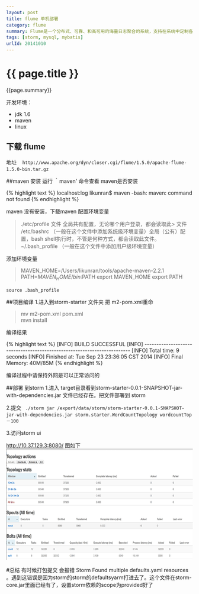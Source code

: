 ```yaml
---
layout: post
title: flume 单机部署
category: flume
summary: Flume是一个分布式、可靠、和高可用的海量日志聚合的系统，支持在系统中定制各类数据发送方，用于收集数据；同时，Flume提供对数据进行简单处理，并写到各种数据接受方（可定制）的能力。
tags: [storm, mysql, mybatis]
urlId: 20141010
---
```


{{ page.title }}
================

{{page.summary}}

开发环境：
- jdk 1.6  
- maven
- linux 

## 下载 flume

地址 `　http://www.apache.org/dyn/closer.cgi/flume/1.5.0/apache-flume-1.5.0-bin.tar.gz`

##maven 安装
运行 ｀maven' 命令查看 maven是否安装

{% highlight text %}
localhost:log likunran$ maven
-bash: maven: command not found
{% endhighlight %}

maven 没有安装，下载maven 配置环境变量

>./etc/profile 文件   全局共有配置，无论哪个用户登录，都会读取此> 文件
>/etc/bashrc    （一般在这个文件中添加系统级环境变量）全局（公有）配置，bash shell执行时，不管是何种方式，都会读取此文件。
>~/.bash_profile  （一般在这个文件中添加用户级环境变量）

添加环境变量
>MAVEN_HOME=/Users/likunran/tools/apache-maven-2.2.1
  >PATH=$MAVEN_HOME/bin:$PATH
  >export MAVEN_HOME
  >export PATH
  
 `source .bash_profile` 



##项目编译
   1.进入到storm-starter 文件夹 把 m2-pom.xml重命
   >mv m2-pom.xml pom.xml</br>
   >mvn install

   编译结果

{% highlight text %}
[INFO] BUILD SUCCESSFUL
[INFO] ------------------------------------------------------------------------
[INFO] Total time: 9 seconds
[INFO] Finished at: Tue Sep 23 23:36:05 CST 2014
[INFO] Final Memory: 40M/85M
{% endhighlight %}

编译过程中请保持外网是可以正常访问的

##部署 到storm
1.进入 target目录看到storm-starter-0.0.1-SNAPSHOT-jar-with-dependencies.jar 文件已经存在。把文件部署到 storm

2.提交 ` ./storm jar /export/data/storm/storm-starter-0.0.1-SNAPSHOT-jar-with-dependencies.jar storm.starter.WordCountTopology wordcountTop －100`

3.访问storm ui
 

http://10.37.129.3:8080/
图如下
<img src="/css/images/st2.png" alt="Alt text" height="300">

#总结
有时候打包提交 会报错 Storm Found multiple defaults.yaml resources 。遇到这错误是因为storm的storm的defaultsyarm打进去了。这个文件在storm-core.jar里面已经有了，设置storm依赖的scope为provided好了
